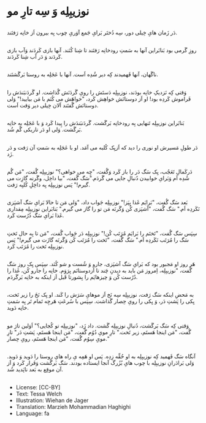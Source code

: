 # نوزیبِلِه وَ سِه تارِ مو

##
دَر زَمان هایِ خِیلی دور، سِه دُختَر بَرایِ جَمع آوَریِ چوب بِه بیرون اَز خانِه رَفتَند.

##
روزِ گَرمی بود بَنابَراین آنها به سَمتِ رودخانِه رَفتَند تا شِنا کُنَند. آنها بازی کَردَند وَآب بازی کَردَند وَ دَر آب شِنا کَردَند.

##
ناگَهان، آنها فَهمیدند کِه دیر شُدِه اَست. آنها با عَجَلِه به روستا بَرگَشتَند.

##
وَقتی کِه نَزدیکِ خانِه بودَند، نوزیبِلِه دَستَش را رویِ گَردَنَش گُذاشت. او گَردَنبَندَش را فَراموش کَردِه بود! او اَز دوستانَش خواهِش کَرد، "خواهَش می کُنَم با مَن بیایید!" وَلی دوستانَش گُفتَند اَلان خِیلی دیر وَقت اَست.

##
بَنابَراین نوزیبِلِه تَنهایی بِه رودخانِه بَرگَشت. گَردَنبَندَش را پِیدا کَرد وَ با عَجَلِه به خانِه بَرگَشت. وَلی او دَر تاریکی گُم شُد.

##
دَر طولِ مَسیرش او نوری را دید که اَزیِک کُلبه می آمَد. او با عَجَلِه به سَمتِ آن رَفت و دَر زَد.

##
دَرکَمالِ تَعَجُب، یِک سَگ دَر را باز کَرد وَگُفت، "چِه می خواهی؟" نوزیبِلِه گُفت، "مَن گُم شُدِه اَم وَبَرایِ خوابیدن دُنبالِ جایی می گَردَم."سَگ گُفت، "بیا داخِل، وگَرنه گازِت می گیرم!" پَس نوزیبِلِه بِه داخِلِ کُلبِه رَفت.

##
بَعد سَگ گُفت، "بَرایَم غَذا بِپَز!" نوزیبِلِه جَواب داد، "وَلی مَن تا حالا بَرایِ سَگ آشپَزی نَکَردِه اَم." سَگ گُفت، "آشپَزی کُن وَگَرنَه مَن تو را گاز می گیرم." بَنابَراین نوزیبِلِه مِقداری غَذا بَرایِ سَگ دُرُست کَرد.

##
سِپَس سَگ گُفت، "تَختَم را بَرایَم مُرَتَب کُن!" نوزیبِلِه دَر جَواب گُفت، "مَن تا بِه حال تَختِ سَگ را مُرَتَب نَکَردِه اَم." سَگ گُفت، "تَخت را مُرَتَب کُن وَگَرنَه گازَت می گیرم!" پَس نوزیبِلِه تَخت را مُرَتَب کَرد.

##
هَر روز او مَجبور بود که بَرایِ سَگ آشپَزی، جارو وَ شُست و شو کُنَد. سِپَس یِک روز سَگ گُفت، "نوزیبِلِه، اِمروز مَن باید به دیدنِ چَند تا اَزدوستانَم بِرَوَم. خانِه را جارو کُن، غَذا را دُرُست کُن وَ چیزهایَم را بِشورتا قَبل اَز اینکه به خانِه بَرگَردَم.

##
به مَحضِ اینکه سَگ رَفت، نوزیبِلِه سِه نَخ اَز موهایِ سَرَش را کَند. او یِک نَخَ را زیر تَخت، یِکی را پَشتِ دَر، وَ یِکی را رویِ حِصار گَذاشت. سِپَس با سُرعَتِ هَرچِه تَمام تَر بِه سَمتِ خانِه دَوید.

##
وَقتی کِه سَگ بَرگَشت، دُنبالِ نوزیبِلِه گَشت. داد زَد، "نوزیبِلِه تو کُجایی؟" اَوَلین تارَ مو گُفت، "مَن اینجا هَستَم، زیر تَخت." تارِ مویِ دُوُم گُفت، "مَن اینجا هَستَم، پَشتِ دَر" تارِ مویِ سِوُم گُفت، "مَن اینجا هَستَم، رویِ حِصار."

##
آنگاه سَگ فَهمید کِه نوزیبِلِه به او حُقِّه زِدِه. پَس او هَمِه یِ راه هایِ روستا را دَوید وَ دَوید. وَلی بَرادَرانِ نوزیبِلِه با چوب هایِ بُزُرگ آنجا ایستاده بودند. سَگ بَرگَشت وَفَرار کَرد وَ اَز آن موقِع به بَعد ناپَدید شُد.

##
* License: [CC-BY]
* Text: Tessa Welch
* Illustration: Wiehan de Jager
* Translation: Marzieh Mohammadian Haghighi
* Language: fa
